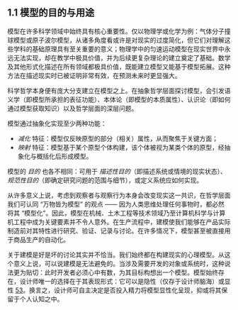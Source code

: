 ## 1.1 模型的目的与用途
模型在许多科学领域中始终具有核心重要性。仅以物理学或化学为例：气体分子撞球模型或原子波尔模型，从诸多角度看或许是对现实的过度简化，但它们对理解这些学科的基础原理具有至关重要的意义；物理学中的匀速运动模型在现实世界中永远无法实现，却在教学中极具价值，并为后续更复杂理论的建立奠定了基础。数学及其他形式化描述在所有领域都极具价值，既能建立模型又能基于模型拓展。这种方法在描述现实时已被证明非常有效，在预测未来时更显强大。

科学哲学本身便有庞大分支建立在模型之上。在抽象哲学层面探讨模型，会引发语义学（即模型所承担的表征功能）、本体论（即模型的本质属性）、认识论（即如何通过模型获取知识）以及哲学层面的深层问题。

模型通过抽象化实现至少两种功能：
- *减化* 特征：模型仅反映原型的部分（相关）属性，从而聚焦于关键方面；
- *映射* 特征：模型基于某个原型个体构建，该个体被视为某类个体的原型，经抽象化与概括化后形成模型。

模型的 *目的* 也各不相同：可用于 *描述性目的*（即描述系统或情境的现实状态）、*规范性目的*（即确定研究问题的范围与细节），或定义系统应如何实现。

从许多意义上说，考虑到观察者与观察行为本身会改变现实这一共识，在哲学层面我们可认同 “万物皆为模型” 的观点 —— 因为人类思维处理任何事物时，都必然将其 “模型化”。因此，模型在机械、土木工程等技术领域乃至计算机科学与计算机工程中成为关键要素并不令人意外。在生产流程中，建模使我们能够在产品实际制造前对其特性进行研究、验证、记录与讨论。在许多情况下，模型甚至被直接用于商品生产的自动化。

关于建模是好是坏的讨论其实并不恰当。我们始终都在构建现实的心理模型。从这个意义上说，可以说建模是无法避免的。当涉及需要开发的对象或系统时，这种说法更为贴切：此时开发者必须心中有数，为其目标构想出一个模型。模型始终存在，设计师唯一的选择在于其表现形式：它可以是隐性（仅存于设计师脑海）或显性 [53](../bibliography.md#53)。换言之，设计师可自主决定是否投入精力将模型显性化呈现，抑或将其保留于个人认知之中。

